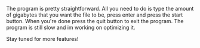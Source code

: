 The program is pretty straightforward. All you need to do is type the amount of gigabytes that you want the file to be, press enter and press the start button. When you're done press the quit button to exit the program. The program is still slow and im working on optimizing it.

Stay tuned for more features!